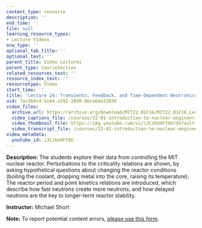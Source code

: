 ```yaml
---
content_type: resource
description: ''
end_time: ''
file: null
learning_resource_types:
- Lecture Videos
ocw_type: ''
optional_tab_title: ''
optional_text: ''
parent_title: Video Lectures
parent_type: CourseSection
related_resources_text: ''
resource_index_text: ''
resourcetype: Video
start_time: ''
title: 'Lecture 24: Transients, Feedback, and Time-Dependent Neutronics'
uid: 7ac3b0c4-5e44-a392-28d0-0eca64e33030
video_files:
  archive_url: https://archive.org/download/MIT22.01F16/MIT22_01F16_Lec24_300k.mp4
  video_captions_file: /courses/22-01-introduction-to-nuclear-engineering-and-ionizing-radiation-fall-2016/5571403d22ed577990f6b7a88806b4e1_i3CzkU4Ft9U.vtt
  video_thumbnail_file: https://img.youtube.com/vi/i3CzkU4Ft9U/default.jpg
  video_transcript_file: /courses/22-01-introduction-to-nuclear-engineering-and-ionizing-radiation-fall-2016/7627be83e0c3348b3180b91e8b01ac79_i3CzkU4Ft9U.pdf
video_metadata:
  youtube_id: i3CzkU4Ft9U
---
```


**Description:** The students explore their data from controlling the MIT nuclear reactor. Perturbations to the criticality relations are shown, by asking hypothetical questions about changing the reactor conditions (boiling the coolant, dropping metal into the core, raising its temperature). The reactor period and point kinetics relations are introduced, which describe how fast neutrons create more neutrons, and how delayed neutrons are the key to longer-term reactor stability.

**Instructor:** Michael Short

**Note:** To report potential content errors, [please use this form](https://forms.gle/8B2zcUvfCtgJdTdE7).
